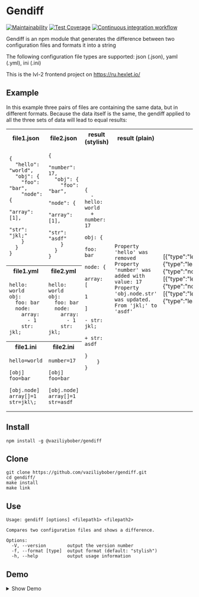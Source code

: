 # Gendiff

[![Maintainability](https://api.codeclimate.com/v1/badges/612755e24ddd3a3ccb2e/maintainability)](https://codeclimate.com/github/vaziliybober/gendiff/maintainability)
[![Test Coverage](https://api.codeclimate.com/v1/badges/612755e24ddd3a3ccb2e/test_coverage)](https://codeclimate.com/github/vaziliybober/gendiff/test_coverage)
[![Continuous integration workflow](https://github.com/vaziliybober/gendiff/workflows/Continuous%20integration%20workflow/badge.svg)](https://github.com/vaziliybober/gendiff/actions)

Gendiff is an npm module that generates the difference between two configuration files and formats it into a string

The following configuration file types are supported: json (.json), yaml (.yml), ini (.ini)

This is the lvl-2 frontend project on https://ru.hexlet.io/

## Example

In this example three pairs of files are containing the same data, but in different formats. Because the data itself is the same, the gendiff applied to all the three sets of data will lead to equal results:

<table>
<tr>
<th>file1.json</th>
<th>file2.json</th>
<th>result (stylish)</th>
<th>result (plain)</th>
<th>result (json)</th>
</tr>
<tr>
<td>
  
    {
      "hello": "world",
      "obj": {
        "foo": "bar",
        "node": {
          "array": [1],
          "str": "jkl;"
        }
      }
    }
</td>
<td>

    {
      "number": 17,
      "obj": {
        "foo": "bar",
        "node": {
          "array": [1],
          "str": "asdf"
        }
      }
    }
</td>
<td rowspan="5">

    {
      - hello: world
      + number: 17
        obj: {
            foo: bar
            node: {
                array: [
                    1
                ]
              - str: jkl;
              + str: asdf
            }
        }
    }
</td>
<td rowspan="5">

    Property 'hello' was removed
    Property 'number' was added with value: 17
    Property 'obj.node.str' was updated. From 'jkl;' to 'asdf'
</td>
<td rowspan="5">

[{"type":"leaf","name":"hello","status":"removed","value":"world"},{"type":"leaf","name":"number","status":"added","value":17},{"type":"node","name":"obj","children":[{"type":"leaf","name":"foo","status":"unchanged","value":"bar"},{"type":"node","name":"node","children":[{"type":"leaf","name":"array","status":"unchanged","value":[1]},{"type":"leaf","name":"str","status":"modified","valueBefore":"jkl;","valueAfter":"asdf"}]}]}]

</td>
</tr>

<tr>
<th>file1.yml</th>
<th>file2.yml</th>
</tr>

<tr>
<td>
    
    hello: world
    obj:
      foo: bar
      node:
        array:
          - 1
        str: jkl;
</td>
<td>

    hello: world
    obj:
      foo: bar
      node:
        array:
          - 1
        str: jkl;
</td>   
</tr>


<tr>
<th>file1.ini</th>
<th>file2.ini</th>
</tr>

<tr>
<td>

    hello=world

    [obj]
    foo=bar

    [obj.node]
    array[]=1
    str=jkl\;
</td>
<td>

    number=17

    [obj]
    foo=bar

    [obj.node]
    array[]=1
    str=asdf
</td>   
</tr>
</table>

## Install

    npm install -g @vaziliybober/gendiff

## Clone
    
    git clone https://github.com/vaziliybober/gendiff.git
    cd gendiff/
    make install
    make link
    
## Use

    Usage: gendiff [options] <filepath1> <filepath2>

    Compares two configuration files and shows a difference.

    Options:
      -V, --version        output the version number
      -f, --format [type]  output format (default: "stylish")
      -h, --help           output usage information

## Demo

<details><summary>Show Demo</summary>
<a href="https://asciinema.org/a/362030" target="_blank"><img src="https://asciinema.org/a/362030.svg" /></a>
</details>
